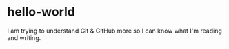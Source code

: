 # hello-world

I am trying to understand Git & GitHub more so I can know what I'm reading and writing.

